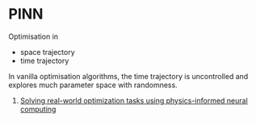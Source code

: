 # PINN

Optimisation in
- space trajectory
- time trajectory

In vanilla optimisation algorithms, the time trajectory is uncontrolled and explores much parameter space with randomness. 

1. [Solving real-world optimization tasks using physics-informed neural computing](https://doi.org/10.1038/s41598-023-49977-3)
